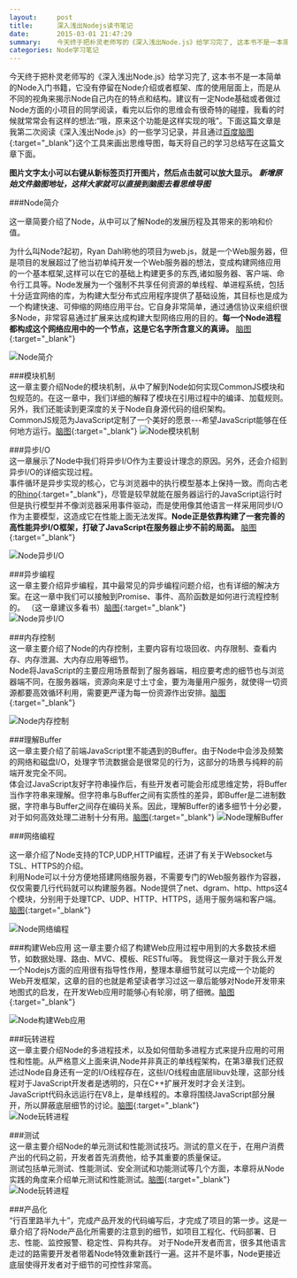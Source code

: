 ```yaml
---
layout:     post
title:      深入浅出Nodejs读书笔记
date:       2015-03-01 21:47:29
summary:    今天终于把朴灵老师写的《深入浅出Node.js》给学习完了, 这本书不是一本简单的Node入门书籍，它没有停留在Node介绍或者框架、库的使用层面上，而是从不同的视角来揭示Node自己内在的特点和结构。建议有一定Node基础或者做过Node方面的小项目的同学阅读，看完以后你的思维会有很奇特的碰撞，我看的时候就常常会有这样的想法:“哦，原来这个功能是这样实现的哦”。下面这篇文章是我第二次阅读《深入浅出Node.js》的一些学习记录，并且通过百度脑图这个工具来画出思维导图，每天将自己的学习总结写在这篇文章下面。
categories: Node学习笔记
---
```


今天终于把朴灵老师写的《深入浅出Node.js》给学习完了, 这本书不是一本简单的Node入门书籍，它没有停留在Node介绍或者框架、库的使用层面上，而是从不同的视角来揭示Node自己内在的特点和结构。建议有一定Node基础或者做过Node方面的小项目的同学阅读，看完以后你的思维会有很奇特的碰撞，我看的时候就常常会有这样的想法:“哦，原来这个功能是这样实现的哦”。下面这篇文章是我第二次阅读《深入浅出Node.js》的一些学习记录，并且通过[百度脑图](http://naotu.baidu.com/){:target="_blank"}这个工具来画出思维导图，每天将自己的学习总结写在这篇文章下面。  

**图片文字太小可以右键从新标签页打开图片，然后点击就可以放大显示。**
***新增原始文件脑图地址，这样大家就可以直接到脑图去看思维导图***

###Node简介

这一章简要介绍了Node，从中可以了解Node的发展历程及其带来的影响和价值。

为什么叫Node?起初，Ryan Dahl称他的项目为web.js，就是一个Web服务器，但是项目的发展超过了他当初单纯开发一个Web服务器的想法，变成构建网络应用的一个基本框架,这样可以在它的基础上构建更多的东西,诸如服务器、客户端、命令行工具等。Node发展为一个强制不共享任何资源的单线程、单进程系统，包括十分适宜网络的库，为构建大型分布式应用程序提供了基础设施，其目标也是成为一个构建快速、可伸缩的网络应用平台。它自身非常简单，通过通信协议来组织很多Node，非常容易通过扩展来达成构建大型网络应用的目的。**每一个Node进程都构成这个网络应用中的一个节点，这是它名字所含意义的真谛。** [脑图](http://naotu.baidu.com/viewshare.html?shareId=atyzcu65ssw8){:target="_blank"}
  
![Node简介](http://7vihmc.com1.z0.glb.clouddn.com/Node1.png)

###模块机制  
这一章主要介绍Node的模块机制，从中了解到Node如何实现CommonJS模块和包规范的。在这一章中，我们详细的解释了模块在引用过程中的编译、加载规则。另外，我们还能读到更深度的关于Node自身源代码的组织架构。  
CommonJS规范为JavaScript定制了一个美好的愿景---希望JavaScript能够在任何地方运行。[脑图](http://naotu.baidu.com/viewshare.html?shareId=au9i3m5vx0gk){:target="_blank"}
![Node模块机制](http://7vihmc.com1.z0.glb.clouddn.com/Node2.png)


###异步I/O  
这一章展示了Node中我们将异步I/O作为主要设计理念的原因。另外，还会介绍到异步I/O的详细实现过程。   
事件循环是异步实现的核心，它与浏览器中的执行模型基本上保持一致。而向古老的[Rhino](https://developer.mozilla.org/zh-CN/docs/Mozilla/Projects/Rhino){:target="_blank"}，尽管是较早就能在服务器运行的JavaScript运行时但是执行模型并不像浏览器采用事件驱动，而是使用像其他语言一样采用同步I/O作为主要模型，这造成它在性能上面无法发挥。**Node正是依靠构建了一套完善的高性能异步I/O框架，打破了JavaScript在服务器止步不前的局面。** [脑图](http://naotu.baidu.com/viewshare.html?shareId=au9i4efc4u0w){:target="_blank"}  

![Node异步I/O](http://7vihmc.com1.z0.glb.clouddn.com/Node3.png)

###异步编程  
这一章主要介绍异步编程，其中最常见的异步编程问题介绍，也有详细的解决方案。在这一章中我们可以接触到Promise、事件、高阶函数是如何进行流程控制的。 （这一章建议多看书）[脑图](http://naotu.baidu.com/viewshare.html?shareId=au9i54fq5q80){:target="_blank"}      
![Node异步I/O](http://7vihmc.com1.z0.glb.clouddn.com/Node4.png)


###内存控制  
这一章主要介绍了Node的内存控制，主要内容有垃圾回收、内存限制、查看内存、内存泄漏、大内存应用等细节。   
Node将JavaScript的主要应用场景帮到了服务器端，相应要考虑的细节也与浏览器端不同，在服务器端，资源向来是寸土寸金，要为海量用户服务，就使得一切资源都要高效循环利用，需要更严谨为每一份资源作出安排。[脑图](http://naotu.baidu.com/viewshare.html?shareId=au9r3m20x0gg){:target="_blank"}      

![Node内存控制](http://7vihmc.com1.z0.glb.clouddn.com/Node5.png)

###理解Buffer  
这一章主要介绍了前端JavaScript里不能遇到的Buffer。由于Node中会涉及频繁的网络和磁盘I/O，处理字节流数据会是很常见的行为，这部分的场景与纯粹的前端开发完全不同。  
体会过JavaScript友好字符串操作后，有些开发者可能会形成思维定势，将Buffer当作字符串来理解。但字符串与Buffer之间有实质性的差异，即Buffer是二进制数据，字符串与Buffer之间存在编码关系。因此，理解Buffer的诸多细节十分必要，对于如何高效处理二进制十分有用。[脑图](http://naotu.baidu.com/viewshare.html?shareId=au9r3m20x0gg){:target="_blank"} 
![Node理解Buffer](http://7vihmc.com1.z0.glb.clouddn.com/Node6.png)

###网络编程

这一章介绍了Node支持的TCP,UDP,HTTP编程，还讲了有关于Websocket与TSL、HTTPS的介绍。  
利用Node可以十分方便地搭建网络服务器，不需要专门的Web服务器作为容器，仅仅需要几行代码就可以构建服务器。Node提供了net、dgram、http、https这4个模块，分别用于处理TCP、UDP、HTTP、HTTPS，适用于服务端和客户端。[脑图](http://naotu.baidu.com/viewshare.html?shareId=atyz5qrrmbcw){:target="_blank"} 

![Node网络编程](http://7vihmc.com1.z0.glb.clouddn.com/Node7.png)  

###构建Web应用
这一章主要介绍了构建Web应用过程中用到的大多数技术细节，如数据处理、路由、MVC、模板、RESTful等。
我觉得这一章对于我么开发一个Nodejs方面的应用很有指导性作用，整理本章细节就可以完成一个功能的Web开发框架，这章的目的也就是希望读者学习过这一章后能够对Node开发带来地图式的启发，在开发Web应用时能够心有轮廓，明了细微。[脑图](http://naotu.baidu.com/viewshare.html?shareId=au9r5vt0lkkc){:target="_blank"} 

![Node构建Web应用](http://7vihmc.com1.z0.glb.clouddn.com/Node8.png)  

###玩转进程    
这一章主要介绍Node的多进程技术，以及如何借助多进程方式来提升应用的可用性和性能。从严格意义上面来讲,Node并非真正的单线程架构，在第3章我们还叙述过Node自身还有一定的I/O线程存在，这些I/O线程由底层libuv处理，这部分线程对于JavaScript开发者是透明的，只在C++扩展开发时才会关注到。JavaScript代码永远运行在V8上，是单线程的。本章将围绕JavaScript部分展开，所以屏蔽底层细节的讨论。[脑图](http://naotu.baidu.com/viewshare.html?shareId=au9r6aoa5bks){:target="_blank"}    
![Node玩转进程](http://7vihmc.com1.z0.glb.clouddn.com/Node9.png)  

###测试   
这一章主要介绍Node的单元测试和性能测试技巧。测试的意义在于，在用户消费产出的代码之前，开发者首先消费他，给予其重要的质量保证。   
测试包括单元测试、性能测试、安全测试和功能测试等几个方面，本章将从Node实践的角度来介绍单元测试和性能测试。[脑图](http://naotu.baidu.com/viewshare.html?shareId=au9r6j3xqfsc){:target="_blank"}    
![Node玩转进程](http://7vihmc.com1.z0.glb.clouddn.com/Node10.png)  

###产品化  
“行百里路半九十”，完成产品开发的代码编写后，才完成了项目的第一步。这是一章介绍了将Node产品化所需要的注意到的细节，如项目工程化、代码部署、日志、性能、监控报警、稳定性、异构共存。
对于Node开发者而言，很多其他语言走过的路需要开发者带着Node特效重新践行一遍。这并不是坏事，Node更接近底层使得开发者对于细节的可控性非常高。

